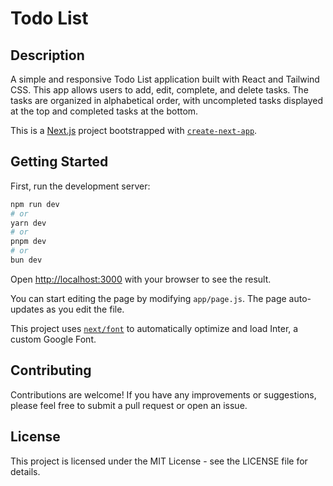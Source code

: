 # Todo List
## Description
A simple and responsive Todo List application built with React and Tailwind CSS. This app allows users to add, edit, complete, and delete tasks. The tasks are organized in alphabetical order, with uncompleted tasks displayed at the top and completed tasks at the bottom.

This is a [Next.js](https://nextjs.org/) project bootstrapped with [`create-next-app`](https://github.com/vercel/next.js/tree/canary/packages/create-next-app).

## Getting Started

First, run the development server:

```bash
npm run dev
# or
yarn dev
# or
pnpm dev
# or
bun dev
```

Open [http://localhost:3000](http://localhost:3000) with your browser to see the result.

You can start editing the page by modifying `app/page.js`. The page auto-updates as you edit the file.

This project uses [`next/font`](https://nextjs.org/docs/basic-features/font-optimization) to automatically optimize and load Inter, a custom Google Font.

## Contributing
Contributions are welcome! If you have any improvements or suggestions, please feel free to submit a pull request or open an issue.

## License
This project is licensed under the MIT License - see the LICENSE file for details.
